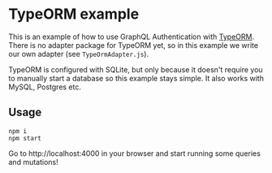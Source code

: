 # TypeORM example

This is an example of how to use GraphQL Authentication with [TypeORM](http://typeorm.io/). There is no adapter package for TypeORM yet, so in this example we write our own adapter (see `TypeOrmAdapter.js`).

TypeORM is configured with SQLite, but only because it doesn't require you to manually start a database so this example stays simple. It also works with MySQL, Postgres etc.

## Usage

```
npm i
npm start
```

Go to http://localhost:4000 in your browser and start running some queries and mutations!
